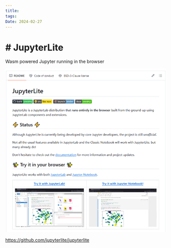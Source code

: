 ```yaml
---
title: 
tags: 
Date: 2024-02-27
---
```


# # JupyterLite

Wasm powered Jupyter running in the browser


![](../_asset/2024-02-27_jupyterLite_image_1.png)


<https://github.com/jupyterlite/jupyterlite>
